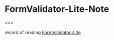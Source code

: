 # FormValidator-Lite-Note

===

record of reading [FormValidator::Lite](https://metacpan.org/pod/FormValidator::Lite)
